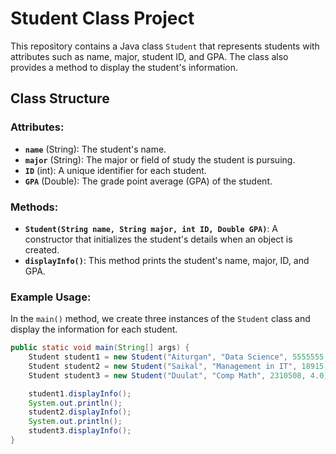 # Student Class Project

This repository contains a Java class `Student` that represents students with attributes such as name, major, student ID, and GPA. The class also provides a method to display the student's information.

## Class Structure

### Attributes:
- **`name`** (String): The student's name.
- **`major`** (String): The major or field of study the student is pursuing.
- **`ID`** (int): A unique identifier for each student.
- **`GPA`** (Double): The grade point average (GPA) of the student.

### Methods:
- **`Student(String name, String major, int ID, Double GPA)`**: A constructor that initializes the student's details when an object is created.
- **`displayInfo()`**: This method prints the student's name, major, ID, and GPA.

### Example Usage:
In the `main()` method, we create three instances of the `Student` class and display the information for each student.

```java
public static void main(String[] args) {
    Student student1 = new Student("Aiturgan", "Data Science", 5555555, 3.7);
    Student student2 = new Student("Saikal", "Management in IT", 18915, 2.0);
    Student student3 = new Student("Duulat", "Comp Math", 2310508, 4.0);

    student1.displayInfo();
    System.out.println();
    student2.displayInfo();
    System.out.println();
    student3.displayInfo();
}
